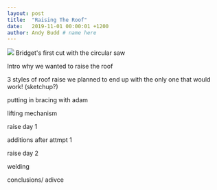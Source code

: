 ```yaml
---
layout: post
title:  "Raising The Roof"
date:   2019-11-01 00:00:01 +1200 
author: Andy Budd # name here
---
```

<img src="{{site.url}}/images/Bridgets 1st woodworking project/circular_saw.jpg" /> 
<a class="image-captions">Bridget's first cut with the circular saw</a>
<br>

Intro why we wanted to raise the roof

3 styles of roof raise we planned to end up with the only one that would work! (sketchup?)

putting in bracing with adam

lifting mechanism

raise day 1

additions after attmpt 1

raise day 2

welding

conclusions/ adivce